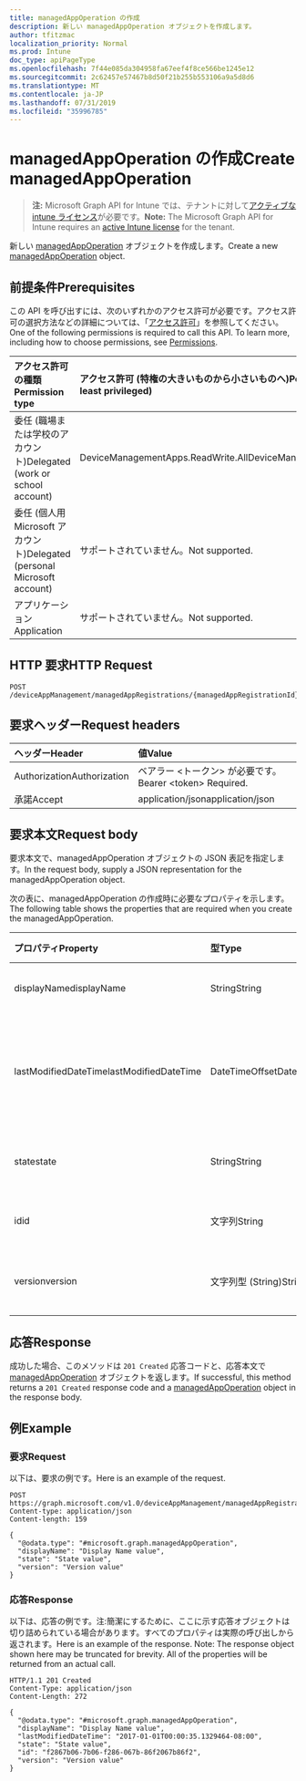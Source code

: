 ```yaml
---
title: managedAppOperation の作成
description: 新しい managedAppOperation オブジェクトを作成します。
author: tfitzmac
localization_priority: Normal
ms.prod: Intune
doc_type: apiPageType
ms.openlocfilehash: 7f44e085da304958fa67eef4f8ce566be1245e12
ms.sourcegitcommit: 2c62457e57467b8d50f21b255b553106a9a5d8d6
ms.translationtype: MT
ms.contentlocale: ja-JP
ms.lasthandoff: 07/31/2019
ms.locfileid: "35996785"
---
```

# <a name="create-managedappoperation"></a><span data-ttu-id="13bf5-103">managedAppOperation の作成</span><span class="sxs-lookup"><span data-stu-id="13bf5-103">Create managedAppOperation</span></span>

> <span data-ttu-id="13bf5-104">**注:** Microsoft Graph API for Intune では、テナントに対して[アクティブな intune ライセンス](https://go.microsoft.com/fwlink/?linkid=839381)が必要です。</span><span class="sxs-lookup"><span data-stu-id="13bf5-104">**Note:** The Microsoft Graph API for Intune requires an [active Intune license](https://go.microsoft.com/fwlink/?linkid=839381) for the tenant.</span></span>

<span data-ttu-id="13bf5-105">新しい [managedAppOperation](../resources/intune-mam-managedappoperation.md) オブジェクトを作成します。</span><span class="sxs-lookup"><span data-stu-id="13bf5-105">Create a new [managedAppOperation](../resources/intune-mam-managedappoperation.md) object.</span></span>

## <a name="prerequisites"></a><span data-ttu-id="13bf5-106">前提条件</span><span class="sxs-lookup"><span data-stu-id="13bf5-106">Prerequisites</span></span>
<span data-ttu-id="13bf5-p101">この API を呼び出すには、次のいずれかのアクセス許可が必要です。アクセス許可の選択方法などの詳細については、「[アクセス許可](/graph/permissions-reference)」を参照してください。</span><span class="sxs-lookup"><span data-stu-id="13bf5-p101">One of the following permissions is required to call this API. To learn more, including how to choose permissions, see [Permissions](/graph/permissions-reference).</span></span>

|<span data-ttu-id="13bf5-109">アクセス許可の種類</span><span class="sxs-lookup"><span data-stu-id="13bf5-109">Permission type</span></span>|<span data-ttu-id="13bf5-110">アクセス許可 (特権の大きいものから小さいものへ)</span><span class="sxs-lookup"><span data-stu-id="13bf5-110">Permissions (from most to least privileged)</span></span>|
|:---|:---|
|<span data-ttu-id="13bf5-111">委任 (職場または学校のアカウント)</span><span class="sxs-lookup"><span data-stu-id="13bf5-111">Delegated (work or school account)</span></span>|<span data-ttu-id="13bf5-112">DeviceManagementApps.ReadWrite.All</span><span class="sxs-lookup"><span data-stu-id="13bf5-112">DeviceManagementApps.ReadWrite.All</span></span>|
|<span data-ttu-id="13bf5-113">委任 (個人用 Microsoft アカウント)</span><span class="sxs-lookup"><span data-stu-id="13bf5-113">Delegated (personal Microsoft account)</span></span>|<span data-ttu-id="13bf5-114">サポートされていません。</span><span class="sxs-lookup"><span data-stu-id="13bf5-114">Not supported.</span></span>|
|<span data-ttu-id="13bf5-115">アプリケーション</span><span class="sxs-lookup"><span data-stu-id="13bf5-115">Application</span></span>|<span data-ttu-id="13bf5-116">サポートされていません。</span><span class="sxs-lookup"><span data-stu-id="13bf5-116">Not supported.</span></span>|

## <a name="http-request"></a><span data-ttu-id="13bf5-117">HTTP 要求</span><span class="sxs-lookup"><span data-stu-id="13bf5-117">HTTP Request</span></span>
<!-- {
  "blockType": "ignored"
}
-->
``` http
POST /deviceAppManagement/managedAppRegistrations/{managedAppRegistrationId}/operations
```

## <a name="request-headers"></a><span data-ttu-id="13bf5-118">要求ヘッダー</span><span class="sxs-lookup"><span data-stu-id="13bf5-118">Request headers</span></span>
|<span data-ttu-id="13bf5-119">ヘッダー</span><span class="sxs-lookup"><span data-stu-id="13bf5-119">Header</span></span>|<span data-ttu-id="13bf5-120">値</span><span class="sxs-lookup"><span data-stu-id="13bf5-120">Value</span></span>|
|:---|:---|
|<span data-ttu-id="13bf5-121">Authorization</span><span class="sxs-lookup"><span data-stu-id="13bf5-121">Authorization</span></span>|<span data-ttu-id="13bf5-122">ベアラー &lt;トークン&gt; が必要です。</span><span class="sxs-lookup"><span data-stu-id="13bf5-122">Bearer &lt;token&gt; Required.</span></span>|
|<span data-ttu-id="13bf5-123">承諾</span><span class="sxs-lookup"><span data-stu-id="13bf5-123">Accept</span></span>|<span data-ttu-id="13bf5-124">application/json</span><span class="sxs-lookup"><span data-stu-id="13bf5-124">application/json</span></span>|

## <a name="request-body"></a><span data-ttu-id="13bf5-125">要求本文</span><span class="sxs-lookup"><span data-stu-id="13bf5-125">Request body</span></span>
<span data-ttu-id="13bf5-126">要求本文で、managedAppOperation オブジェクトの JSON 表記を指定します。</span><span class="sxs-lookup"><span data-stu-id="13bf5-126">In the request body, supply a JSON representation for the managedAppOperation object.</span></span>

<span data-ttu-id="13bf5-127">次の表に、managedAppOperation の作成時に必要なプロパティを示します。</span><span class="sxs-lookup"><span data-stu-id="13bf5-127">The following table shows the properties that are required when you create the managedAppOperation.</span></span>

|<span data-ttu-id="13bf5-128">プロパティ</span><span class="sxs-lookup"><span data-stu-id="13bf5-128">Property</span></span>|<span data-ttu-id="13bf5-129">型</span><span class="sxs-lookup"><span data-stu-id="13bf5-129">Type</span></span>|<span data-ttu-id="13bf5-130">説明</span><span class="sxs-lookup"><span data-stu-id="13bf5-130">Description</span></span>|
|:---|:---|:---|
|<span data-ttu-id="13bf5-131">displayName</span><span class="sxs-lookup"><span data-stu-id="13bf5-131">displayName</span></span>|<span data-ttu-id="13bf5-132">String</span><span class="sxs-lookup"><span data-stu-id="13bf5-132">String</span></span>|<span data-ttu-id="13bf5-133">操作名。</span><span class="sxs-lookup"><span data-stu-id="13bf5-133">The operation name.</span></span>|
|<span data-ttu-id="13bf5-134">lastModifiedDateTime</span><span class="sxs-lookup"><span data-stu-id="13bf5-134">lastModifiedDateTime</span></span>|<span data-ttu-id="13bf5-135">DateTimeOffset</span><span class="sxs-lookup"><span data-stu-id="13bf5-135">DateTimeOffset</span></span>|<span data-ttu-id="13bf5-136">アプリ操作が変更された最終時刻。</span><span class="sxs-lookup"><span data-stu-id="13bf5-136">The last time the app operation was modified.</span></span>|
|<span data-ttu-id="13bf5-137">state</span><span class="sxs-lookup"><span data-stu-id="13bf5-137">state</span></span>|<span data-ttu-id="13bf5-138">String</span><span class="sxs-lookup"><span data-stu-id="13bf5-138">String</span></span>|<span data-ttu-id="13bf5-139">操作の現在の状態。</span><span class="sxs-lookup"><span data-stu-id="13bf5-139">The current state of the operation</span></span>|
|<span data-ttu-id="13bf5-140">id</span><span class="sxs-lookup"><span data-stu-id="13bf5-140">id</span></span>|<span data-ttu-id="13bf5-141">文字列</span><span class="sxs-lookup"><span data-stu-id="13bf5-141">String</span></span>|<span data-ttu-id="13bf5-142">エンティティのキー。</span><span class="sxs-lookup"><span data-stu-id="13bf5-142">Key of the entity.</span></span>|
|<span data-ttu-id="13bf5-143">version</span><span class="sxs-lookup"><span data-stu-id="13bf5-143">version</span></span>|<span data-ttu-id="13bf5-144">文字列型 (String)</span><span class="sxs-lookup"><span data-stu-id="13bf5-144">String</span></span>|<span data-ttu-id="13bf5-145">エンティティのバージョン。</span><span class="sxs-lookup"><span data-stu-id="13bf5-145">Version of the entity.</span></span>|



## <a name="response"></a><span data-ttu-id="13bf5-146">応答</span><span class="sxs-lookup"><span data-stu-id="13bf5-146">Response</span></span>
<span data-ttu-id="13bf5-147">成功した場合、このメソッドは `201 Created` 応答コードと、応答本文で [managedAppOperation](../resources/intune-mam-managedappoperation.md) オブジェクトを返します。</span><span class="sxs-lookup"><span data-stu-id="13bf5-147">If successful, this method returns a `201 Created` response code and a [managedAppOperation](../resources/intune-mam-managedappoperation.md) object in the response body.</span></span>

## <a name="example"></a><span data-ttu-id="13bf5-148">例</span><span class="sxs-lookup"><span data-stu-id="13bf5-148">Example</span></span>

### <a name="request"></a><span data-ttu-id="13bf5-149">要求</span><span class="sxs-lookup"><span data-stu-id="13bf5-149">Request</span></span>
<span data-ttu-id="13bf5-150">以下は、要求の例です。</span><span class="sxs-lookup"><span data-stu-id="13bf5-150">Here is an example of the request.</span></span>
``` http
POST https://graph.microsoft.com/v1.0/deviceAppManagement/managedAppRegistrations/{managedAppRegistrationId}/operations
Content-type: application/json
Content-length: 159

{
  "@odata.type": "#microsoft.graph.managedAppOperation",
  "displayName": "Display Name value",
  "state": "State value",
  "version": "Version value"
}
```

### <a name="response"></a><span data-ttu-id="13bf5-151">応答</span><span class="sxs-lookup"><span data-stu-id="13bf5-151">Response</span></span>
<span data-ttu-id="13bf5-p102">以下は、応答の例です。注:簡潔にするために、ここに示す応答オブジェクトは切り詰められている場合があります。すべてのプロパティは実際の呼び出しから返されます。</span><span class="sxs-lookup"><span data-stu-id="13bf5-p102">Here is an example of the response. Note: The response object shown here may be truncated for brevity. All of the properties will be returned from an actual call.</span></span>
``` http
HTTP/1.1 201 Created
Content-Type: application/json
Content-Length: 272

{
  "@odata.type": "#microsoft.graph.managedAppOperation",
  "displayName": "Display Name value",
  "lastModifiedDateTime": "2017-01-01T00:00:35.1329464-08:00",
  "state": "State value",
  "id": "f2867b06-7b06-f286-067b-86f2067b86f2",
  "version": "Version value"
}
```



